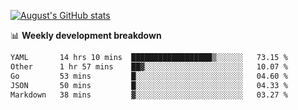 
[![August's GitHub stats](https://github-readme-stats.vercel.app/api?username=zou-weidong&show_icons=true&theme=radical)](https://github.com/zou-weidong)


📊 **Weekly development breakdown**
<!--START_SECTION:waka-->

```txt
YAML       14 hrs 10 mins  ██████████████████▒░░░░░░   73.15 %
Other      1 hr 57 mins    ██▓░░░░░░░░░░░░░░░░░░░░░░   10.07 %
Go         53 mins         █░░░░░░░░░░░░░░░░░░░░░░░░   04.60 %
JSON       50 mins         █░░░░░░░░░░░░░░░░░░░░░░░░   04.33 %
Markdown   38 mins         ▓░░░░░░░░░░░░░░░░░░░░░░░░   03.27 %
```

<!--END_SECTION:waka-->
